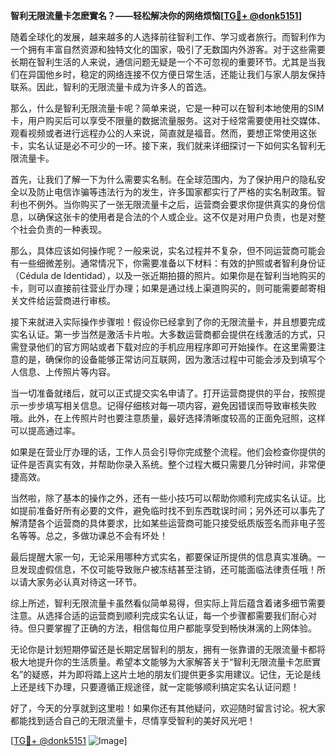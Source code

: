 **智利无限流量卡怎麽實名？——轻松解决你的网络烦恼[[TG💪+ @donk5151](https://t.me/s/donk5151)]**

随着全球化的发展，越来越多的人选择前往智利工作、学习或者旅行。而智利作为一个拥有丰富自然资源和独特文化的国家，吸引了无数国内外游客。对于这些需要长期在智利生活的人来说，通信问题无疑是一个不可忽视的重要环节。尤其是当我们在异国他乡时，稳定的网络连接不仅方便日常生活，还能让我们与家人朋友保持联系。因此，智利的无限流量卡成为许多人的首选。

那么，什么是智利无限流量卡呢？简单来说，它是一种可以在智利本地使用的SIM卡，用户购买后可以享受不限量的数据流量服务。这对于经常需要使用社交媒体、观看视频或者进行远程办公的人来说，简直就是福音。然而，要想正常使用这张卡，实名认证是必不可少的一环。接下来，我们就来详细探讨一下如何实名智利无限流量卡。

首先，让我们了解一下为什么需要实名制。在全球范围内，为了保护用户的隐私安全以及防止电信诈骗等违法行为的发生，许多国家都实行了严格的实名制政策。智利也不例外。当你购买了一张无限流量卡之后，运营商会要求你提供真实的身份信息，以确保这张卡的使用者是合法的个人或企业。这不仅是对用户负责，也是对整个社会负责的一种表现。

那么，具体应该如何操作呢？一般来说，实名过程并不复杂，但不同运营商可能会有一些细微差别。通常情况下，你需要准备以下材料：有效的护照或者智利身份证（Cédula de Identidad），以及一张近期拍摄的照片。如果你是在智利当地购买的卡，则可以直接前往营业厅办理；如果是通过线上渠道购买的，则可能需要邮寄相关文件给运营商进行审核。

接下来就进入实际操作步骤啦！假设你已经拿到了你的无限流量卡，并且想要完成实名认证。第一步当然是激活卡片啦。大多数运营商都会提供在线激活的方式，只需登录他们的官方网站或者下载对应的手机应用程序即可开始操作。在这里需要注意的是，确保你的设备能够正常访问互联网，因为激活过程中可能会涉及到填写个人信息、上传照片等内容。

当一切准备就绪后，就可以正式提交实名申请了。打开运营商提供的平台，按照提示一步步填写相关信息。记得仔细核对每一项内容，避免因错误而导致审核失败哦。此外，在上传照片时也要注意质量，最好选择清晰度较高的正面免冠照，这样可以提高通过率。

如果是在营业厅办理的话，工作人员会引导你完成整个流程。他们会检查你提供的证件是否真实有效，并帮助你录入系统。整个过程大概只需要几分钟时间，非常便捷高效。

当然啦，除了基本的操作之外，还有一些小技巧可以帮助你顺利完成实名认证。比如提前准备好所有必要的文件，避免临时找不到东西耽误时间；另外还可以事先了解清楚各个运营商的具体要求，比如某些运营商可能只接受纸质版签名而非电子签名等等。总之，多做功课总不会有坏处！

最后提醒大家一句，无论采用哪种方式实名，都要保证所提供的信息真实准确。一旦发现虚假信息，不仅可能导致账户被冻结甚至注销，还可能面临法律责任哦！所以请大家务必认真对待这一环节。

综上所述，智利无限流量卡虽然看似简单易得，但实际上背后蕴含着诸多细节需要注意。从选择合适的运营商到顺利完成实名认证，每一个步骤都需要我们耐心对待。但只要掌握了正确的方法，相信每位用户都能享受到畅快淋漓的上网体验。

无论你是计划短期停留还是长期定居智利的朋友，拥有一张靠谱的无限流量卡都将极大地提升你的生活质量。希望本文能够为大家解答关于“智利无限流量卡怎麽實名”的疑惑，并为即将踏上这片土地的朋友们提供更多实用建议。记住，无论是线上还是线下办理，只要遵循正规途径，就一定能够顺利搞定实名认证问题！

好了，今天的分享就到这里啦！如果你还有其他疑问，欢迎随时留言讨论。祝大家都能找到适合自己的无限流量卡，尽情享受智利的美好风光吧！

[[TG💪+ @donk5151](https://t.me/s/donk5151) ![Image](https://i.postimg.cc/rwNCRYN7/Snipaste-2025-04-30-17-27-05.png)]